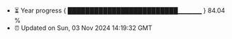 - ⏳ Year progress { █████████████████████████▁▁▁▁▁ } 84.04 %
- ⏰ Updated on Sun, 03 Nov 2024 14:19:32 GMT


